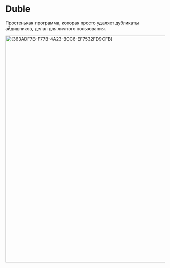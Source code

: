 # Duble

Простенькая программа, которая просто удаляет дубликаты айдишников, делал для личного пользования.  

<img width="886" height="713" alt="{363ADF7B-F77B-4A23-B0C6-EF7532FD9CFB}" src="https://github.com/user-attachments/assets/c02511b7-e63a-4201-bfbb-11410dbba206" />
